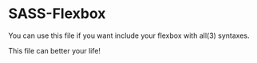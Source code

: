 SASS-Flexbox
============
You can use this file if you want include your flexbox with all(3) syntaxes.

This file can better your life!

